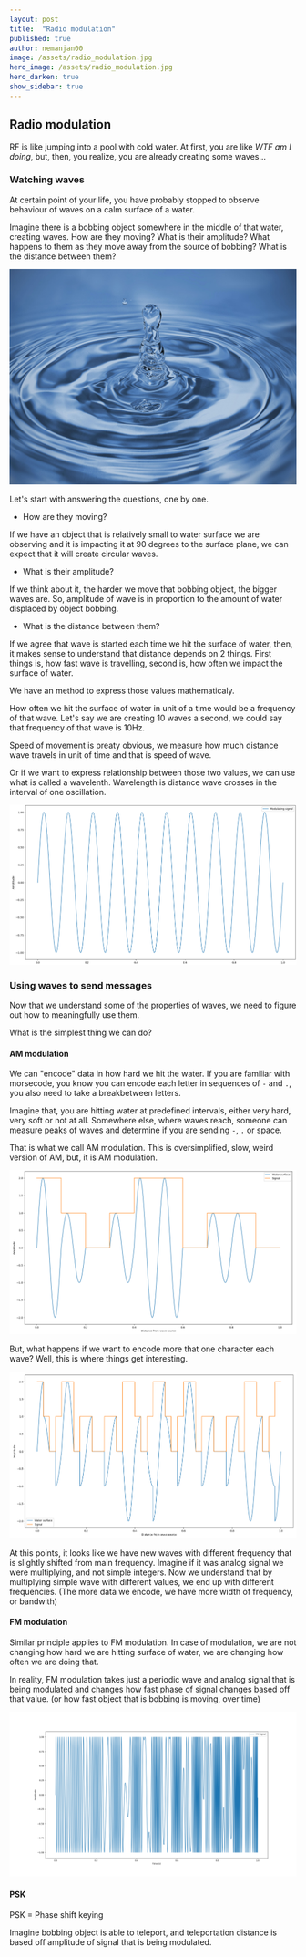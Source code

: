 ```yaml
---
layout: post
title:  "Radio modulation"
published: true
author: nemanjan00
image: /assets/radio_modulation.jpg
hero_image: /assets/radio_modulation.jpg
hero_darken: true
show_sidebar: true
---
```

## Radio modulation

RF is like jumping into a pool with cold water. At first, you are like *WTF am I doing*, but, then, you realize, you are already creating some waves... 

### Watching waves

At certain point of your life, you have probably stopped to observe behaviour of waves on a calm surface of a water. 

Imagine there is a bobbing object somewhere in the middle of that water, creating waves. How are they moving? What is their amplitude? What happens to them as they move away from the source of bobbing? What is the distance between them?

![Photo of an ripple in water](/assets/ripple.jpg)

Let's start with answering the questions, one by one.

* How are they moving?

If we have an object that is relatively small to water surface we are observing and it is impacting it at 90 degrees to the surface plane, we can expect that it will create circular waves.

* What is their amplitude?

If we think about it, the harder we move that bobbing object, the bigger waves are. So, amplitude of wave is in proportion to the amount of water displaced by object bobbing.

* What is the distance between them?

If we agree that wave is started each time we hit the surface of water, then, it makes sense to understand that distance depends on 2 things. First things is, how fast wave is travelling, second is, how often we impact the surface of water.

We have an method to express those values mathematicaly. 

How often we hit the surface of water in unit of a time would be a frequency of that wave. Let's say we are creating 10 waves a second, we could say that frequency of that wave is 10Hz.

Speed of movement is preaty obvious, we measure how much distance wave travels in unit of time and that is speed of wave.

Or if we want to express relationship between those two values, we can use what is called a wavelenth. Wavelength is distance wave crosses in the interval of one oscillation.

![](/assets/water_surface.png)

### Using waves to send messages

Now that we understand some of the properties of waves, we need to figure out how to meaningfully use them. 

What is the simplest thing we can do? 

#### AM modulation

We can "encode" data in how hard we hit the water. If you are familiar with morsecode, you know you can encode each letter in sequences of `-` and `.`, you also need to take a breakbetween letters. 

Imagine that, you are hitting water at predefined intervals, either very hard, very soft or not at all. Somewhere else, where waves reach, someone can measure peaks of waves and determine if you are sending `-`, `.` or space. 

That is what we call AM modulation. This is oversimplified, slow, weird version of AM, but, it is AM modulation.

![](/assets/morse_am.png)

But, what happens if we want to encode more that one character each wave? Well, this is where things get interesting.

![](/assets/am_lobes.png)

At this points, it looks like we have new waves with different frequency that is slightly shifted from main frequency. Imagine if it was analog signal we were multiplying, and not simple integers. Now we understand that by multiplying simple wave with different values, we end up with different frequencies. (The more data we encode, we have more width of frequency, or bandwith)

#### FM modulation

Similar principle applies to FM modulation. In case of modulation, we are not changing how hard we are hitting surface of water, we are changing how often we are doing that. 

In reality, FM modulation takes just a periodic wave and analog signal that is being modulated and changes how fast phase of signal changes based off that value. (or how fast object that is bobbing is moving, over time)

![](/assets/fm.png)

#### PSK

PSK = Phase shift keying

Imagine bobbing object is able to teleport, and teleportation distance is based off amplitude of signal that is being modulated. 
